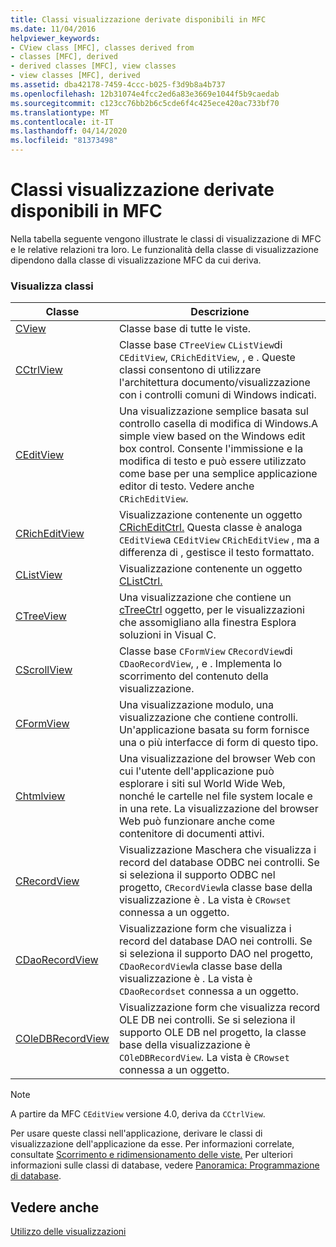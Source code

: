 ```yaml
---
title: Classi visualizzazione derivate disponibili in MFC
ms.date: 11/04/2016
helpviewer_keywords:
- CView class [MFC], classes derived from
- classes [MFC], derived
- derived classes [MFC], view classes
- view classes [MFC], derived
ms.assetid: dba42178-7459-4ccc-b025-f3d9b8a4b737
ms.openlocfilehash: 12b31074e4fcc2ed6a83e3669e1044f5b9caedab
ms.sourcegitcommit: c123cc76bb2b6c5cde6f4c425ece420ac733bf70
ms.translationtype: MT
ms.contentlocale: it-IT
ms.lasthandoff: 04/14/2020
ms.locfileid: "81373498"
---
```

# <a name="derived-view-classes-available-in-mfc"></a>Classi visualizzazione derivate disponibili in MFC

Nella tabella seguente vengono illustrate le classi di visualizzazione di MFC e le relative relazioni tra loro. Le funzionalità della classe di visualizzazione dipendono dalla classe di visualizzazione MFC da cui deriva.

### <a name="view-classes"></a>Visualizza classi

|Classe|Descrizione|
|-----------|-----------------|
|[CView](../mfc/reference/cview-class.md)|Classe base di tutte le viste.|
|[CCtrlView](../mfc/reference/cctrlview-class.md)|Classe base `CTreeView` `CListView`di `CEditView`, `CRichEditView`, , e . Queste classi consentono di utilizzare l'architettura documento/visualizzazione con i controlli comuni di Windows indicati.|
|[CEditView](../mfc/reference/ceditview-class.md)|Una visualizzazione semplice basata sul controllo casella di modifica di Windows.A simple view based on the Windows edit box control. Consente l'immissione e la modifica di testo e può essere utilizzato come base per una semplice applicazione editor di testo. Vedere anche `CRichEditView`.|
|[CRichEditView](../mfc/reference/cricheditview-class.md)|Visualizzazione contenente un oggetto [CRichEditCtrl.](../mfc/reference/cricheditctrl-class.md) Questa classe è analoga `CEditView`a `CEditView` `CRichEditView` , ma a differenza di , gestisce il testo formattato.|
|[CListView](../mfc/reference/clistview-class.md)|Visualizzazione contenente un oggetto [CListCtrl.](../mfc/reference/clistctrl-class.md)|
|[CTreeView](../mfc/reference/ctreeview-class.md)|Una visualizzazione che contiene un [cTreeCtrl](../mfc/reference/ctreectrl-class.md) oggetto, per le visualizzazioni che assomigliano alla finestra Esplora soluzioni in Visual C.|
|[CScrollView](../mfc/reference/cscrollview-class.md)|Classe base `CFormView` `CRecordView`di `CDaoRecordView`, , e . Implementa lo scorrimento del contenuto della visualizzazione.|
|[CFormView](../mfc/reference/cformview-class.md)|Una visualizzazione modulo, una visualizzazione che contiene controlli. Un'applicazione basata su form fornisce una o più interfacce di form di questo tipo.|
|[Chtmlview](../mfc/reference/chtmlview-class.md)|Una visualizzazione del browser Web con cui l'utente dell'applicazione può esplorare i siti sul World Wide Web, nonché le cartelle nel file system locale e in una rete. La visualizzazione del browser Web può funzionare anche come contenitore di documenti attivi.|
|[CRecordView](../mfc/reference/crecordview-class.md)|Visualizzazione Maschera che visualizza i record del database ODBC nei controlli. Se si seleziona il supporto ODBC nel progetto, `CRecordView`la classe base della visualizzazione è . La vista è `CRowset` connessa a un oggetto.|
|[CDaoRecordView](../mfc/reference/cdaorecordview-class.md)|Visualizzazione form che visualizza i record del database DAO nei controlli. Se si seleziona il supporto DAO nel progetto, `CDaoRecordView`la classe base della visualizzazione è . La vista è `CDaoRecordset` connessa a un oggetto.|
|[COleDBRecordView](../mfc/reference/coledbrecordview-class.md)|Visualizzazione form che visualizza record OLE DB nei controlli. Se si seleziona il supporto OLE DB nel progetto, la classe base della visualizzazione è `COleDBRecordView`. La vista è `CRowset` connessa a un oggetto.|

> [!NOTE]
> A partire da MFC `CEditView` versione 4.0, deriva da `CCtrlView`.

Per usare queste classi nell'applicazione, derivare le classi di visualizzazione dell'applicazione da esse. Per informazioni correlate, consultate [Scorrimento e ridimensionamento delle viste.](../mfc/scrolling-and-scaling-views.md) Per ulteriori informazioni sulle classi di database, vedere [Panoramica: Programmazione di database](../data/data-access-programming-mfc-atl.md).

## <a name="see-also"></a>Vedere anche

[Utilizzo delle visualizzazioni](../mfc/using-views.md)
